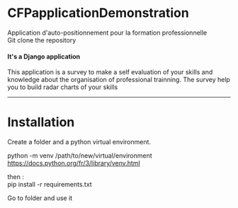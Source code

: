 # CFPapplicationDemonstration
Application d'auto-positionnement pour la formation professionnelle
<br>
Git clone the repository
<br>
<h4>It's a Django application</h4>
This application is a survey to make a self evaluation of your skills and knowledge about
the organisation of professional trainning.
The survey help you to build radar charts of your skills
<hr>

<h1>Installation</h1>

Create a folder and a python virtual environment.

python -m venv /path/to/new/virtual/environment
<br>
https://docs.python.org/fr/3/library/venv.html

then :<br>
pip install -r requirements.txt

Go to folder and use it
